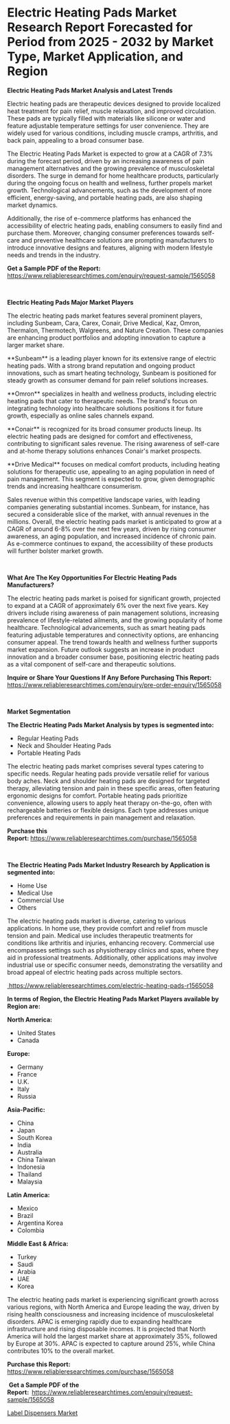 <p><h1>Electric Heating Pads Market Research Report Forecasted for Period from 2025 -  2032 by Market Type, Market Application, and Region</h1></p><p><strong>Electric Heating Pads Market Analysis and Latest Trends</strong></p>
<p><p>Electric heating pads are therapeutic devices designed to provide localized heat treatment for pain relief, muscle relaxation, and improved circulation. These pads are typically filled with materials like silicone or water and feature adjustable temperature settings for user convenience. They are widely used for various conditions, including muscle cramps, arthritis, and back pain, appealing to a broad consumer base.</p><p>The Electric Heating Pads Market is expected to grow at a CAGR of 7.3% during the forecast period, driven by an increasing awareness of pain management alternatives and the growing prevalence of musculoskeletal disorders. The surge in demand for home healthcare products, particularly during the ongoing focus on health and wellness, further propels market growth. Technological advancements, such as the development of more efficient, energy-saving, and portable heating pads, are also shaping market dynamics.</p><p>Additionally, the rise of e-commerce platforms has enhanced the accessibility of electric heating pads, enabling consumers to easily find and purchase them. Moreover, changing consumer preferences towards self-care and preventive healthcare solutions are prompting manufacturers to introduce innovative designs and features, aligning with modern lifestyle needs and trends in the industry.</p></p>
<p><strong>Get a Sample PDF of the Report:&nbsp;</strong> <a href="https://www.reliableresearchtimes.com/enquiry/request-sample/1565058?utm_campaign=2440&utm_medium=2&utm_source=Github&utm_content=ia&utm_term=22022025&utm_id=electric-heating-pads">https://www.reliableresearchtimes.com/enquiry/request-sample/1565058</a></p>
<p>&nbsp;</p>
<p><strong>Electric Heating Pads Major Market Players</strong></p>
<p><p>The electric heating pads market features several prominent players, including Sunbeam, Cara, Carex, Conair, Drive Medical, Kaz, Omron, Thermalon, Thermotech, Walgreens, and Nature Creation. These companies are enhancing product portfolios and adopting innovation to capture a larger market share.</p><p>**Sunbeam** is a leading player known for its extensive range of electric heating pads. With a strong brand reputation and ongoing product innovations, such as smart heating technology, Sunbeam is positioned for steady growth as consumer demand for pain relief solutions increases.</p><p>**Omron** specializes in health and wellness products, including electric heating pads that cater to therapeutic needs. The brand's focus on integrating technology into healthcare solutions positions it for future growth, especially as online sales channels expand.</p><p>**Conair** is recognized for its broad consumer products lineup. Its electric heating pads are designed for comfort and effectiveness, contributing to significant sales revenue. The rising awareness of self-care and at-home therapy solutions enhances Conair's market prospects.</p><p>**Drive Medical** focuses on medical comfort products, including heating solutions for therapeutic use, appealing to an aging population in need of pain management. This segment is expected to grow, given demographic trends and increasing healthcare consumerism.</p><p>Sales revenue within this competitive landscape varies, with leading companies generating substantial incomes. Sunbeam, for instance, has secured a considerable slice of the market, with annual revenues in the millions. Overall, the electric heating pads market is anticipated to grow at a CAGR of around 6-8% over the next few years, driven by rising consumer awareness, an aging population, and increased incidence of chronic pain. As e-commerce continues to expand, the accessibility of these products will further bolster market growth.</p></p>
<p>&nbsp;</p>
<p><strong>What Are The Key Opportunities For Electric Heating Pads Manufacturers?</strong></p>
<p><p>The electric heating pads market is poised for significant growth, projected to expand at a CAGR of approximately 6% over the next five years. Key drivers include rising awareness of pain management solutions, increasing prevalence of lifestyle-related ailments, and the growing popularity of home healthcare. Technological advancements, such as smart heating pads featuring adjustable temperatures and connectivity options, are enhancing consumer appeal. The trend towards health and wellness further supports market expansion. Future outlook suggests an increase in product innovation and a broader consumer base, positioning electric heating pads as a vital component of self-care and therapeutic solutions.</p></p>
<p><strong>Inquire or Share Your Questions If Any Before Purchasing This Report:</strong> <a href="https://www.reliableresearchtimes.com/enquiry/pre-order-enquiry/1565058?utm_campaign=2440&utm_medium=2&utm_source=Github&utm_content=ia&utm_term=22022025&utm_id=electric-heating-pads">https://www.reliableresearchtimes.com/enquiry/pre-order-enquiry/1565058</a></p>
<p>&nbsp;</p>
<p><strong>Market Segmentation</strong></p>
<p><strong>The Electric Heating Pads Market Analysis by types is segmented into:</strong></p>
<p><ul><li>Regular Heating Pads</li><li>Neck and Shoulder Heating Pads</li><li>Portable Heating Pads</li></ul></p>
<p><p>The electric heating pads market comprises several types catering to specific needs. Regular heating pads provide versatile relief for various body aches. Neck and shoulder heating pads are designed for targeted therapy, alleviating tension and pain in these specific areas, often featuring ergonomic designs for comfort. Portable heating pads prioritize convenience, allowing users to apply heat therapy on-the-go, often with rechargeable batteries or flexible designs. Each type addresses unique preferences and requirements in pain management and relaxation.</p></p>
<p><strong>Purchase this Report:&nbsp;</strong><a href="https://www.reliableresearchtimes.com/purchase/1565058?utm_campaign=2440&utm_medium=2&utm_source=Github&utm_content=ia&utm_term=22022025&utm_id=electric-heating-pads">https://www.reliableresearchtimes.com/purchase/1565058</a></p>
<p>&nbsp;</p>
<p><strong>The Electric Heating Pads Market Industry Research by Application is segmented into:</strong></p>
<p><ul><li>Home Use</li><li>Medical Use</li><li>Commercial Use</li><li>Others</li></ul></p>
<p><p>The electric heating pads market is diverse, catering to various applications. In home use, they provide comfort and relief from muscle tension and pain. Medical use includes therapeutic treatments for conditions like arthritis and injuries, enhancing recovery. Commercial use encompasses settings such as physiotherapy clinics and spas, where they aid in professional treatments. Additionally, other applications may involve industrial use or specific consumer needs, demonstrating the versatility and broad appeal of electric heating pads across multiple sectors.</p></p>
<p><a href="https://www.reliableresearchtimes.com/electric-heating-pads-r1565058?utm_campaign=2440&utm_medium=2&utm_source=Github&utm_content=ia&utm_term=22022025&utm_id=electric-heating-pads">&nbsp;https://www.reliableresearchtimes.com/electric-heating-pads-r1565058</a></p>
<p><strong>In terms of Region, the Electric Heating Pads Market Players available by Region are:</strong></p>
<p>
    <p> <strong> North America: </strong>
        <ul>
            <li>United States</li>
            <li>Canada</li>
        </ul>
        </p> 
    <p> <strong> Europe: </strong>
        <ul>
            <li>Germany</li>
            <li>France</li>
            <li>U.K.</li>
            <li>Italy</li>
            <li>Russia</li>
        </ul>
        </p> 
    <p> <strong> Asia-Pacific: </strong>
        <ul>
            <li>China</li>
            <li>Japan</li>
            <li>South Korea</li>
            <li>India</li>
            <li>Australia</li>
            <li>China Taiwan</li>
            <li>Indonesia</li>
            <li>Thailand</li>
            <li>Malaysia</li>
        </ul>
        </p> 
    <p> <strong> Latin America: </strong>
        <ul>
            <li>Mexico</li>
            <li>Brazil</li>
            <li>Argentina Korea</li>
            <li>Colombia</li>
        </ul>
        </p> 
    <p> <strong> Middle East & Africa: </strong>
        <ul>
            <li>Turkey</li>
            <li>Saudi</li>
            <li>Arabia</li>
            <li>UAE</li>
            <li>Korea</li>
        </ul>
    </p>
    </p>
<p><p>The electric heating pads market is experiencing significant growth across various regions, with North America and Europe leading the way, driven by rising health consciousness and increasing incidence of musculoskeletal disorders. APAC is emerging rapidly due to expanding healthcare infrastructure and rising disposable incomes. It is projected that North America will hold the largest market share at approximately 35%, followed by Europe at 30%. APAC is expected to capture around 25%, while China contributes 10% to the overall market.</p></p>
<p><strong>Purchase this Report: </strong><a href="https://www.reliableresearchtimes.com/purchase/1565058?utm_campaign=2440&utm_medium=2&utm_source=Github&utm_content=ia&utm_term=22022025&utm_id=electric-heating-pads">https://www.reliableresearchtimes.com/purchase/1565058</a></p>
<p>&nbsp;<strong>Get a Sample PDF of the Report:&nbsp;&nbsp;</strong><a href="https://www.reliableresearchtimes.com/enquiry/request-sample/1565058?utm_campaign=2440&utm_medium=2&utm_source=Github&utm_content=ia&utm_term=22022025&utm_id=electric-heating-pads">https://www.reliableresearchtimes.com/enquiry/request-sample/1565058</a></p>
<p><strong></strong></p>
<p><p><a href="https://github.com/pinzinyaah/Market-Research-Report-List-1/blob/main/label-dispensers-market.md?utm_campaign=2440&utm_medium=2&utm_source=Github&utm_content=ia&utm_term=22022025&utm_id=electric-heating-pads">Label Dispensers Market</a></p></p>